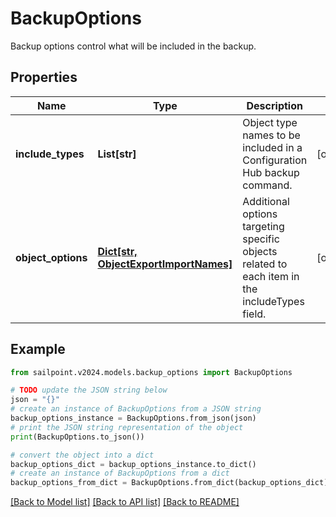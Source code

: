 # BackupOptions

Backup options control what will be included in the backup.

## Properties

Name | Type | Description | Notes
------------ | ------------- | ------------- | -------------
**include_types** | **List[str]** | Object type names to be included in a Configuration Hub backup command. | [optional] 
**object_options** | [**Dict[str, ObjectExportImportNames]**](ObjectExportImportNames.md) | Additional options targeting specific objects related to each item in the includeTypes field. | [optional] 

## Example

```python
from sailpoint.v2024.models.backup_options import BackupOptions

# TODO update the JSON string below
json = "{}"
# create an instance of BackupOptions from a JSON string
backup_options_instance = BackupOptions.from_json(json)
# print the JSON string representation of the object
print(BackupOptions.to_json())

# convert the object into a dict
backup_options_dict = backup_options_instance.to_dict()
# create an instance of BackupOptions from a dict
backup_options_from_dict = BackupOptions.from_dict(backup_options_dict)
```
[[Back to Model list]](../README.md#documentation-for-models) [[Back to API list]](../README.md#documentation-for-api-endpoints) [[Back to README]](../README.md)


